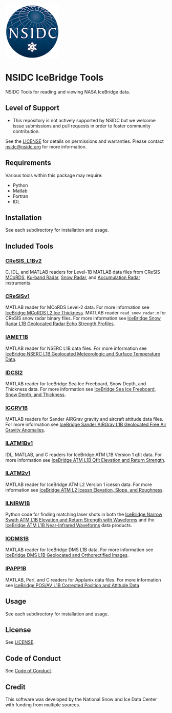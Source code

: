 ![NSIDC logo](/images/NSIDC_logo_2018_poster-1.png)


# NSIDC IceBridge Tools

NSIDC Tools for reading and viewing NASA IceBridge data.

## Level of Support

* This repository is not actively supported by NSIDC but we welcome issue submissions and pull requests in order to foster community contribution.

See the [LICENSE](LICENSE) for details on permissions and warranties. Please contact nsidc@nsidc.org for more information.

## Requirements

Various tools within this package may require:
* Python
* Matlab
* Fortran
* IDL

## Installation

See each subdirectory for installation and usage.

## Included Tools

### [CReSIS_L1Bv2](CReSIS_L1Bv2)
C, IDL, and MATLAB readers for Level-1B MATLAB data files from CReSIS [MCoRDS](https://nsidc.org/data/irmcr1b.html), [Ku-band Radar](https://nsidc.org/data/irkub1b.html), [Snow Radar](https://nsidc.org/data/irsno1b.html), and [Accumulation Radar](https://nsidc.org/data/iracc1b.html) instruments.

### [CReSISv1](CReSISv1)
MATLAB reader for MCoRDS Level-2 data. For more information see [IceBridge MCoRDS L2 Ice Thickness](https://nsidc.org/data/irmcr2.html). MATLAB reader `read_snow_radar.m` for CReSIS snow radar binary files. For more information see [IceBridge Snow Radar L1B Geolocated Radar Echo Strength Profiles](https://nsidc.org/data/irsno1b.html).

### [IAMET1B](IAMET1B)
MATLAB reader for NSERC L1B data files. For more information see [IceBridge NSERC L1B Geolocated Meteorologic and Surface Temperature Data](https://nsidc.org/data/iamet1b.html).

### [IDCSI2](IDCSI2)
MATLAB reader for IceBridge Sea Ice Freeboard, Snow Depth, and Thickness data. For more information see [IceBridge Sea Ice Freeboard, Snow Depth, and Thickness](https://nsidc.org/data/idcsi2.html).

### [IGGRV1B](IGGRV1B)
MATLAB readers for Sander AIRGrav gravity and aircraft attitude data files. For more information see [IceBridge Sander AIRGrav L1B Geolocated Free Air Gravity Anomalies](https://nsidc.org/data/iggrv1b.html).

### [ILATM1Bv1](ILATM1Bv1)
IDL, MATLAB, and C readers for IceBridge ATM L1B Version 1 qfit data. For more information see [IceBridge ATM L1B Qfit Elevation and Return Strength](https://nsidc.org/data/ilatm1b/versions/1).

### [ILATM2v1](ILATM2v1)
MATLAB reader for IceBridge ATM L2 Version 1 icessn data. For more information see [IceBridge ATM L2 Icessn Elevation, Slope, and Roughness](https://nsidc.org/data/ilatm2/versions/1).

### [ILNIRW1B](ILNIRW1B)
Python code for finding matching laser shots in both the [IceBridge Narrow Swath ATM L1B Elevation and Return Strength with Waveforms](https://nsidc.org/data/ilnsaw1b) and the [IceBridge ATM L1B Near-Infrared Waveforms](https://nsidc.org/data/ilnirw1b) data products.

### [IODMS1B](IODMS1B)
MATLAB reader for IceBridge DMS L1B data. For more information see [IceBridge DMS L1B Geolocated and Orthorectified Images](https://nsidc.org/data/iodms1b.html).

### [IPAPP1B](IPAPP1B)
MATLAB, Perl, and C readers for Applanix data files. For more information see [IceBridge POS/AV L1B Corrected Position and Attitude Data](https://nsidc.org/data/ipapp1b.html).

## Usage

See each subdirectory for installation and usage.

## License

See [LICENSE](LICENSE).

## Code of Conduct

See [Code of Conduct](CODE_OF_CONDUCT.md).

## Credit

This software was developed by the National Snow and Ice Data Center with funding from multiple sources.
